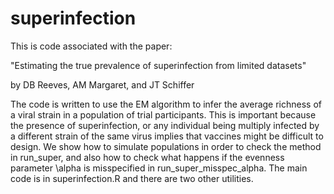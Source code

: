 # superinfection
This is code associated with the paper:

"Estimating the true prevalence of superinfection from limited datasets"

by DB Reeves, AM Margaret, and JT Schiffer

The code is written to use the EM algorithm to infer the average richness of a viral strain in a population of trial participants. This is important because the presence of superinfection, or any individual being multiply infected by a different strain of the same virus implies that vaccines might be difficult to design. We show how to simulate populations in order to check the method in run_super, and also how to check what happens if the evenness parameter \alpha is misspecified in run_super_misspec_alpha. The main code is in superinfection.R and there are two other utilities.
